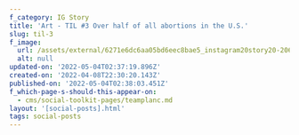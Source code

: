 ```yaml
---
f_category: IG Story
title: 'Art - TIL #3 Over half of all abortions in the U.S.'
slug: til-3
f_image:
  url: /assets/external/6271e6dc6aa05bd6eec8bae5_instagram20story20-206.png
  alt: null
updated-on: '2022-05-04T02:37:19.896Z'
created-on: '2022-04-08T22:30:20.143Z'
published-on: '2022-05-04T02:38:03.451Z'
f_which-page-s-should-this-appear-on:
  - cms/social-toolkit-pages/teamplanc.md
layout: '[social-posts].html'
tags: social-posts
---
```




